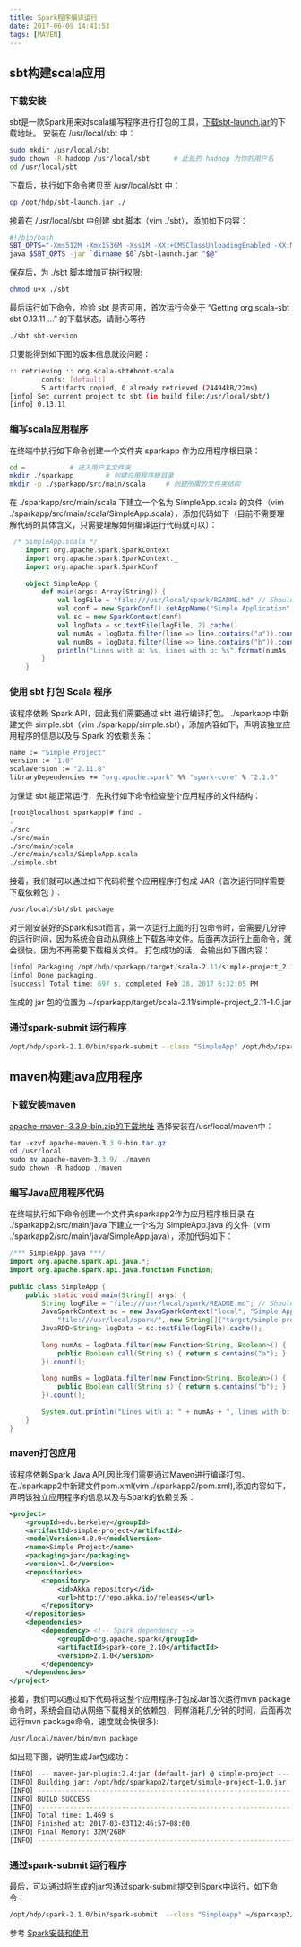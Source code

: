 ```yaml
---
title: Spark程序编译运行
date: 2017-06-09 14:41:53
tags: [MAVEN]
---
```


## sbt构建scala应用

### 下载安装
sbt是一款Spark用来对scala编写程序进行打包的工具，[下载sbt-launch.jar](https://repo.typesafe.com/typesafe/ivy-releases/org.scala-sbt/sbt-launch/0.13.11/sbt-launch.jar)的下载地址。
安装在 /usr/local/sbt 中：

```bash
sudo mkdir /usr/local/sbt
sudo chown -R hadoop /usr/local/sbt		 # 此处的 hadoop 为你的用户名
cd /usr/local/sbt
```

<!-- more -->

下载后，执行如下命令拷贝至 /usr/local/sbt 中：

```bash
cp /opt/hdp/sbt-launch.jar ./
```

接着在 /usr/local/sbt 中创建 sbt 脚本（vim ./sbt），添加如下内容：

```bash
#!/bin/bash
SBT_OPTS="-Xms512M -Xmx1536M -Xss1M -XX:+CMSClassUnloadingEnabled -XX:MaxPermSize=256M"
java $SBT_OPTS -jar `dirname $0`/sbt-launch.jar "$@"
```

保存后，为 ./sbt 脚本增加可执行权限:

```bash
chmod u+x ./sbt
```

最后运行如下命令，检验 sbt 是否可用，首次运行会处于 “Getting org.scala-sbt sbt 0.13.11 ...” 的下载状态，请耐心等待

```bash
./sbt sbt-version
```

只要能得到如下图的版本信息就没问题：

```bash
:: retrieving :: org.scala-sbt#boot-scala
		confs: [default]
		5 artifacts copied, 0 already retrieved (24494kB/22ms)
[info] Set current project to sbt (in build file:/usr/local/sbt/)
[info] 0.13.11
```

### 编写scala应用程序

在终端中执行如下命令创建一个文件夹 sparkapp 作为应用程序根目录：

```bash
cd ~		   # 进入用户主文件夹
mkdir ./sparkapp		# 创建应用程序根目录
mkdir -p ./sparkapp/src/main/scala	   # 创建所需的文件夹结构
```

在 ./sparkapp/src/main/scala 下建立一个名为 SimpleApp.scala 的文件（vim ./sparkapp/src/main/scala/SimpleApp.scala），添加代码如下（目前不需要理解代码的具体含义，只需要理解如何编译运行代码就可以）：

```scala
 /* SimpleApp.scala */
	import org.apache.spark.SparkContext
	import org.apache.spark.SparkContext._
	import org.apache.spark.SparkConf
 
	object SimpleApp {
		def main(args: Array[String]) {
			val logFile = "file:///usr/local/spark/README.md" // Should be some file on your system
			val conf = new SparkConf().setAppName("Simple Application")
			val sc = new SparkContext(conf)
			val logData = sc.textFile(logFile, 2).cache()
			val numAs = logData.filter(line => line.contains("a")).count()
			val numBs = logData.filter(line => line.contains("b")).count()
			println("Lines with a: %s, Lines with b: %s".format(numAs, numBs))
		}
	}
```

### 使用 sbt 打包 Scala 程序

该程序依赖 Spark API，因此我们需要通过 sbt 进行编译打包。 ./sparkapp 中新建文件 simple.sbt（vim ./sparkapp/simple.sbt），添加内容如下，声明该独立应用程序的信息以及与 Spark 的依赖关系：


```bash
name := "Simple Project"
version := "1.0"
scalaVersion := "2.11.8"
libraryDependencies += "org.apache.spark" %% "spark-core" % "2.1.0"
```

为保证 sbt 能正常运行，先执行如下命令检查整个应用程序的文件结构：

```bash
[root@localhost sparkapp]# find .
.
./src
./src/main
./src/main/scala
./src/main/scala/SimpleApp.scala
./simple.sbt
```

接着，我们就可以通过如下代码将整个应用程序打包成 JAR（首次运行同样需要下载依赖包 ）：

```bash
/usr/local/sbt/sbt package
```

对于刚安装好的Spark和sbt而言，第一次运行上面的打包命令时，会需要几分钟的运行时间，因为系统会自动从网络上下载各种文件。后面再次运行上面命令，就会很快，因为不再需要下载相关文件。
打包成功的话，会输出如下图内容：

```powershell
[info] Packaging /opt/hdp/sparkapp/target/scala-2.11/simple-project_2.11-1.0.jar ...
[info] Done packaging.
[success] Total time: 697 s, completed Feb 28, 2017 6:32:05 PM
```

生成的 jar 包的位置为 ~/sparkapp/target/scala-2.11/simple-project_2.11-1.0.jar

### 通过spark-submit 运行程序

```bash
/opt/hdp/spark-2.1.0/bin/spark-submit --class "SimpleApp" /opt/hdp/sparkapp/target/scala-2.11/simple-project_2.11-1.0.jar  | grep 'Lines'
```

## maven构建java应用程序

### 下载安装maven

[apache-maven-3.3.9-bin.zip的下载地址](http://mirrors.hust.edu.cn/apache/maven/maven-3/3.3.9/binaries/apache-maven-3.3.9-bin.zip)
选择安装在/usr/local/maven中：

```powershell
tar -xzvf apache-maven-3.3.9-bin.tar.gz 
cd /usr/local
sudo mv apache-maven-3.3.9/ ./maven
sudo chown -R hadoop ./maven
```

### 编写Java应用程序代码

在终端执行如下命令创建一个文件夹sparkapp2作为应用程序根目录
在 ./sparkapp2/src/main/java 下建立一个名为 SimpleApp.java 的文件（vim ./sparkapp2/src/main/java/SimpleApp.java），添加代码如下：

```java
/*** SimpleApp.java ***/
import org.apache.spark.api.java.*;
import org.apache.spark.api.java.function.Function;
 
public class SimpleApp {
	public static void main(String[] args) {
		String logFile = "file:///usr/local/spark/README.md"; // Should be some file on your system
		JavaSparkContext sc = new JavaSparkContext("local", "Simple App",
			"file:///usr/local/spark/", new String[]{"target/simple-project-1.0.jar"});
		JavaRDD<String> logData = sc.textFile(logFile).cache();
 
		long numAs = logData.filter(new Function<String, Boolean>() {
			public Boolean call(String s) { return s.contains("a"); }
		}).count();
 
		long numBs = logData.filter(new Function<String, Boolean>() {
			public Boolean call(String s) { return s.contains("b"); }
		}).count();
 
		System.out.println("Lines with a: " + numAs + ", lines with b: " + numBs);
	}
}
```

### maven打包应用

该程序依赖Spark Java API,因此我们需要通过Maven进行编译打包。在./sparkapp2中新建文件pom.xml(vim ./sparkapp2/pom.xml),添加内容如下，声明该独立应用程序的信息以及与Spark的依赖关系：

```xml
<project>
	<groupId>edu.berkeley</groupId>
	<artifactId>simple-project</artifactId>
	<modelVersion>4.0.0</modelVersion>
	<name>Simple Project</name>
	<packaging>jar</packaging>
	<version>1.0</version>
	<repositories>
		<repository>
			<id>Akka repository</id>
			<url>http://repo.akka.io/releases</url>
		</repository>
	</repositories>
	<dependencies>
		<dependency> <!-- Spark dependency -->
			<groupId>org.apache.spark</groupId>
			<artifactId>spark-core_2.10</artifactId>
			<version>2.1.0</version>
		</dependency>
	</dependencies>
</project>
```

接着，我们可以通过如下代码将这整个应用程序打包成Jar首次运行mvn package命令时，系统会自动从网络下载相关的依赖包，同样消耗几分钟的时间，后面再次运行mvn package命令，速度就会快很多):

```bash
/usr/local/maven/bin/mvn package
```

如出现下图，说明生成Jar包成功：

```bash
[INFO] --- maven-jar-plugin:2.4:jar (default-jar) @ simple-project ---
[INFO] Building jar: /opt/hdp/sparkapp2/target/simple-project-1.0.jar
[INFO] ------------------------------------------------------------------------
[INFO] BUILD SUCCESS
[INFO] ------------------------------------------------------------------------
[INFO] Total time: 1.469 s
[INFO] Finished at: 2017-03-03T12:46:57+08:00
[INFO] Final Memory: 32M/268M
[INFO] ------------------------------------------------------------------------
```

### 通过spark-submit 运行程序

最后，可以通过将生成的jar包通过spark-submit提交到Spark中运行，如下命令：

```bash
/opt/hdp/spark-2.1.0/bin/spark-submit  --class "SimpleApp" ~/sparkapp2/target/simple-project-1.0.jar
```

参考
[Spark安装和使用](http://dblab.xmu.edu.cn/blog/931-2/)
